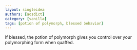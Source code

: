 ```yaml
---
layout: singleidea
authors: [aosdict]
category: [vanilla]
tags: [potion of polymorph, blessed behavior]
---
```

If blessed, the potion of polymorph gives you control over your polymorphing form when quaffed.
